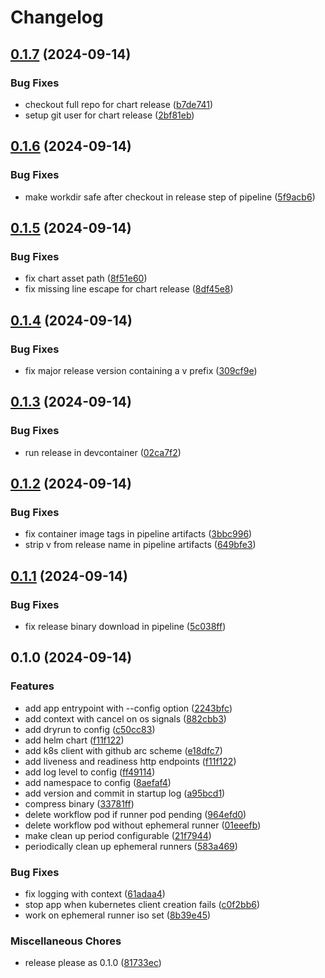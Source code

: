 # Changelog

## [0.1.7](https://github.com/Wielewout/arc-cleaner/compare/v0.1.6...v0.1.7) (2024-09-14)


### Bug Fixes

* checkout full repo for chart release ([b7de741](https://github.com/Wielewout/arc-cleaner/commit/b7de741a213e18bdeb716888561b0d109d15a738))
* setup git user for chart release ([2bf81eb](https://github.com/Wielewout/arc-cleaner/commit/2bf81eb5b5a584f54b700915edb547193f561bb6))

## [0.1.6](https://github.com/Wielewout/arc-cleaner/compare/v0.1.5...v0.1.6) (2024-09-14)


### Bug Fixes

* make workdir safe after checkout in release step of pipeline ([5f9acb6](https://github.com/Wielewout/arc-cleaner/commit/5f9acb679c1d19340d8ad45174db7cfabc63d1ef))

## [0.1.5](https://github.com/Wielewout/arc-cleaner/compare/v0.1.4...v0.1.5) (2024-09-14)


### Bug Fixes

* fix chart asset path ([8f51e60](https://github.com/Wielewout/arc-cleaner/commit/8f51e60cfc839b25560c77602527c38797616182))
* fix missing line escape for chart release ([8df45e8](https://github.com/Wielewout/arc-cleaner/commit/8df45e88b4ae69caea760430db649e7d3bde4b93))

## [0.1.4](https://github.com/Wielewout/arc-cleaner/compare/v0.1.3...v0.1.4) (2024-09-14)


### Bug Fixes

* fix major release version containing a v prefix ([309cf9e](https://github.com/Wielewout/arc-cleaner/commit/309cf9ec9ed012df5f6a774ba5f2f2f6a67ee938))

## [0.1.3](https://github.com/Wielewout/arc-cleaner/compare/v0.1.2...v0.1.3) (2024-09-14)


### Bug Fixes

* run release in devcontainer ([02ca7f2](https://github.com/Wielewout/arc-cleaner/commit/02ca7f26cb3c5eebc9cb47b90c58eceabbe87a4a))

## [0.1.2](https://github.com/Wielewout/arc-cleaner/compare/v0.1.1...v0.1.2) (2024-09-14)


### Bug Fixes

* fix container image tags in pipeline artifacts ([3bbc996](https://github.com/Wielewout/arc-cleaner/commit/3bbc996c05ce9d486981c29fa8be6cfb5e86d9d0))
* strip v from release name in pipeline artifacts ([649bfe3](https://github.com/Wielewout/arc-cleaner/commit/649bfe3ac6cdf690fe180a9e854fd2d776451f78))

## [0.1.1](https://github.com/Wielewout/arc-cleaner/compare/v0.1.0...v0.1.1) (2024-09-14)


### Bug Fixes

* fix release binary download in pipeline ([5c038ff](https://github.com/Wielewout/arc-cleaner/commit/5c038ffd8ce90993d2f5d76972beab3699b05bbb))

## 0.1.0 (2024-09-14)


### Features

* add app entrypoint with --config option ([2243bfc](https://github.com/Wielewout/arc-cleaner/commit/2243bfc0bf9bafcccb237529856ebf6b90b2c4bc))
* add context with cancel on os signals ([882cbb3](https://github.com/Wielewout/arc-cleaner/commit/882cbb3d668f8f9606f1e80e2d80d9529d259c23))
* add dryrun to config ([c50cc83](https://github.com/Wielewout/arc-cleaner/commit/c50cc83c23a26fccf6ce9271eec0c6c0aacf2689))
* add helm chart ([f11f122](https://github.com/Wielewout/arc-cleaner/commit/f11f1229a2ab6d46165ddf12006e1dfc70c7caf0))
* add k8s client with github arc scheme ([e18dfc7](https://github.com/Wielewout/arc-cleaner/commit/e18dfc71eca562c05ed569f251bef8610e8f1c4d))
* add liveness and readiness http endpoints ([f11f122](https://github.com/Wielewout/arc-cleaner/commit/f11f1229a2ab6d46165ddf12006e1dfc70c7caf0))
* add log level to config ([ff49114](https://github.com/Wielewout/arc-cleaner/commit/ff49114b92d2f26be373d277768529085fb3fa49))
* add namespace to config ([8aefaf4](https://github.com/Wielewout/arc-cleaner/commit/8aefaf4e85fbdacfe9bcf1707c27c9419ce9a582))
* add version and commit in startup log ([a95bcd1](https://github.com/Wielewout/arc-cleaner/commit/a95bcd1861be781b42a8138bc6c4b269a5ab9126))
* compress binary ([33781ff](https://github.com/Wielewout/arc-cleaner/commit/33781ffa099e0062505890775b54917f2396bbf4))
* delete workflow pod if runner pod pending ([964efd0](https://github.com/Wielewout/arc-cleaner/commit/964efd031d9b9b98fd48fab5d224a4a477501b8f))
* delete workflow pod without ephemeral runner ([01eeefb](https://github.com/Wielewout/arc-cleaner/commit/01eeefb8a07e6392caeb565d1ecef356d0b4a46f))
* make clean up period configurable ([21f7944](https://github.com/Wielewout/arc-cleaner/commit/21f79440ed4f735b05d44e831ceb1338213a46ec))
* periodically clean up ephemeral runners ([583a469](https://github.com/Wielewout/arc-cleaner/commit/583a469bc647f186befa4eaa4d9af1fcca95f001))


### Bug Fixes

* fix logging with context ([61adaa4](https://github.com/Wielewout/arc-cleaner/commit/61adaa4b3cbb30fd29552cdc4df112a6831135d6))
* stop app when kubernetes client creation fails ([c0f2bb6](https://github.com/Wielewout/arc-cleaner/commit/c0f2bb63bef03116baaa07193a67cd77eb1e60e3))
* work on ephemeral runner iso set ([8b39e45](https://github.com/Wielewout/arc-cleaner/commit/8b39e458f7c3c1f7094e88e480ca36e9a9924bc0))


### Miscellaneous Chores

* release please as 0.1.0 ([81733ec](https://github.com/Wielewout/arc-cleaner/commit/81733ec367278bd971b1965f2352bdc41a268174))
